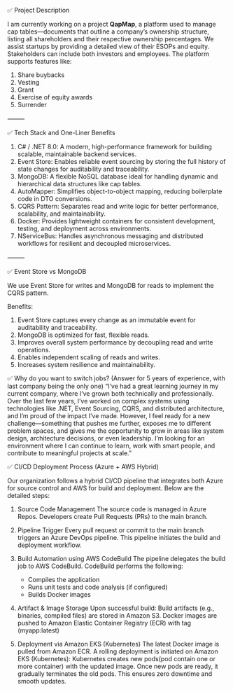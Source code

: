 ✅ Project Description

I am currently working on a project **QapMap**, a platform used to manage cap tables—documents that outline a company’s ownership structure, listing all shareholders and their respective ownership percentages.
We assist startups by providing a detailed view of their ESOPs and equity. Stakeholders can include both investors and employees.
The platform supports features like:
1. Share buybacks
2. Vesting
3. Grant
3. Exercise of equity awards
4. Surrender

⸻

✅ Tech Stack and One-Liner Benefits
1. C# / .NET 8.0: A modern, high-performance framework for building scalable, maintainable backend services.
2. Event Store: Enables reliable event sourcing by storing the full history of state changes for auditability and traceability.
3. MongoDB: A flexible NoSQL database ideal for handling dynamic and hierarchical data structures like cap tables.
4. AutoMapper: Simplifies object-to-object mapping, reducing boilerplate code in DTO conversions.
5. CQRS Pattern: Separates read and write logic for better performance, scalability, and maintainability.
6. Docker: Provides lightweight containers for consistent development, testing, and deployment across environments.
7. NServiceBus: Handles asynchronous messaging and distributed workflows for resilient and decoupled microservices.

⸻

✅ Event Store vs MongoDB

We use Event Store for writes and MongoDB for reads to implement the CQRS pattern.

Benefits:
1. Event Store captures every change as an immutable event for auditability and traceability.
2. MongoDB is optimized for fast, flexible reads.
3. Improves overall system performance by decoupling read and write operations.
4. Enables independent scaling of reads and writes.
5. Increases system resilience and maintainability.


✅ Why do you want to switch jobs? (Answer for 5 years of experience, with last company being the only one)
“I’ve had a great learning journey in my current company, where I’ve grown both technically and professionally. 
Over the last few years, I’ve worked on complex systems using technologies like .NET, Event Sourcing, CQRS, and distributed 
architecture, and I’m proud of the impact I’ve made.
However, I feel ready for a new challenge—something that pushes me further, exposes me to different problem spaces, and gives me the
opportunity to grow in areas like system design, architecture decisions, or even leadership.
I’m looking for an environment where I can continue to learn, work with smart people, and contribute to meaningful projects at scale.”

✅ CI/CD Deployment Process (Azure + AWS Hybrid)

Our organization follows a hybrid CI/CD pipeline that integrates both Azure for source control and AWS for build and deployment. Below are the detailed steps:
1. Source Code Management
   The source code is managed in Azure Repos.
   Developers create Pull Requests (PRs) to the main branch.

2. Pipeline Trigger
   Every pull request or commit to the main branch triggers an Azure DevOps pipeline.
   This pipeline initiates the build and deployment workflow.

3. Build Automation using AWS CodeBuild
   The pipeline delegates the build job to AWS CodeBuild.
   CodeBuild performs the following:
     - Compiles the application
     - Runs unit tests and code analysis (if configured)
     - Builds Docker images

4. Artifact & Image Storage
   Upon successful build:
   Build artifacts (e.g., binaries, compiled files) are stored in Amazon S3.
   Docker images are pushed to Amazon Elastic Container Registry (ECR) with tag (myapp:latest)

5. Deployment via Amazon EKS (Kubernetes)
   The latest Docker image is pulled from Amazon ECR.
   A rolling deployment is initiated on Amazon EKS (Kubernetes):
   Kubernetes creates new pods(pod contain one or more container) with the updated image.
   Once new pods are ready, it gradually terminates the old pods.
   This ensures zero downtime and smooth updates.
